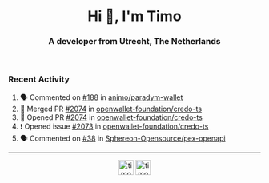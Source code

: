 <h1 align="center">Hi 👋, I'm Timo</h1>
<h3 align="center">A developer from Utrecht, The Netherlands</h3>
<br/>
<!-- https://github.com/rahuldkjain/github-profile-readme-generator --!>

<!--  <p align="left"><img src="https://github-readme-stats.vercel.app/api?username=timoglastra&show_icons=true&count_private=true&" alt="timoglastra" /></p> --!>

<!--
Github language stats
<p align="left"><img src="https://github-readme-stats.vercel.app/api/top-langs/?username=timoglastra&layout=compact" alt="timoglastra" /><p>
-->

<!-- Codestats language stats -->
<!-- <p align="left"><img src="https://codestats-readme.vercel.app/api/top-langs/?username=timoglastra&layout=compact&language_count=12" alt="timoglastra" /><p>    --!>
  
<h3>Recent Activity</h3>

<!--START_SECTION:activity-->
1. 🗣 Commented on [#188](https://github.com/animo/paradym-wallet/pull/188#issuecomment-2443888712) in [animo/paradym-wallet](https://github.com/animo/paradym-wallet)
2. 🎉 Merged PR [#2074](https://github.com/openwallet-foundation/credo-ts/pull/2074) in [openwallet-foundation/credo-ts](https://github.com/openwallet-foundation/credo-ts)
3. 💪 Opened PR [#2074](https://github.com/openwallet-foundation/credo-ts/pull/2074) in [openwallet-foundation/credo-ts](https://github.com/openwallet-foundation/credo-ts)
4. ❗ Opened issue [#2073](https://github.com/openwallet-foundation/credo-ts/issues/2073) in [openwallet-foundation/credo-ts](https://github.com/openwallet-foundation/credo-ts)
5. 🗣 Commented on [#38](https://github.com/Sphereon-Opensource/pex-openapi/pull/38#issuecomment-2443644721) in [Sphereon-Opensource/pex-openapi](https://github.com/Sphereon-Opensource/pex-openapi)
<!--END_SECTION:activity-->

---

<p align="center">
<a href="https://twitter.com/timoglastra" target="blank"><img align="center" src="https://cdn.jsdelivr.net/npm/simple-icons@3.0.1/icons/twitter.svg" alt="timoglastra" height="30" width="30" /></a>
<a href="https://linkedin.com/in/timoglastra" target="blank"><img align="center" src="https://cdn.jsdelivr.net/npm/simple-icons@3.0.1/icons/linkedin.svg" alt="timoglastra" height="30" width="30" /></a>
</p>



